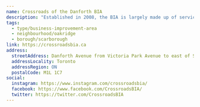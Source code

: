 ```yaml
---
name: Crossroads of the Danforth BIA
description: "Established in 2008, the BIA is largely made up of service-providing businesses and retail stores, as well as food services establishments. The BIA organizes and hosts the annual Wheels on the Danforth event featuring vintage automobiles, and the Light Up the Crossroads tree-lighting ceremony."
tags:
  - type/business-improvement-area
  - neighbourhood/oakridge
  - borough/scarborough
link: https://crossroadsbia.ca
address:
  streetAddress: Danforth Avenue from Victoria Park Avenue to east of Scotia Avenue
  addressLocality: Toronto
  addressRegion: ON
  postalCode: M1L 1C7
social:
  instagram: https://www.instagram.com/crossroadsbia/
  facebook: https://www.facebook.com/CrossroadsBIA/
  twitter: https://twitter.com/CrossroadsBIA
---
```

